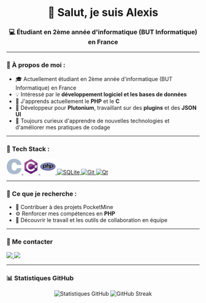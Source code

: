 <h1 align="center">👋 Salut, je suis Alexis</h1>
<h3 align="center">💻 Étudiant en 2ème année d'informatique (BUT Informatique) en France</h3>

---

### 🚀 À propos de moi :

- 🎓 Actuellement étudiant en 2ème année d'informatique (BUT Informatique) en France
- 💡 Intéressé par le **développement logiciel et les bases de données**
- 🌱 J'apprends actuellement le **PHP** et le **C**
- 🔧 Développeur pour **Plutonium**, travaillant sur des **plugins** et des **JSON UI**
- 🧠 Toujours curieux d'apprendre de nouvelles technologies et d'améliorer mes pratiques de codage

---

### 🧰 Tech Stack :
<p align="left">
  <a href="https://www.cprogramming.com/" target="_blank" rel="noreferrer">
    <img src="https://raw.githubusercontent.com/devicons/devicon/master/icons/c/c-original.svg" alt="C" width="40" height="40"/>
  </a>
  <a href="https://learn.microsoft.com/en-us/dotnet/csharp/" target="_blank" rel="noreferrer">
    <img src="https://raw.githubusercontent.com/devicons/devicon/master/icons/csharp/csharp-original.svg" alt="C#" width="40" height="40"/>
  </a>
  <a href="https://www.php.net" target="_blank" rel="noreferrer">
    <img src="https://raw.githubusercontent.com/devicons/devicon/master/icons/php/php-original.svg" alt="PHP" width="40" height="40"/>
  </a>
  <a href="https://www.sqlite.org/" target="_blank" rel="noreferrer">
    <img src="https://www.vectorlogo.zone/logos/sqlite/sqlite-icon.svg" alt="SQLite" width="40" height="40"/>
  </a>
  <a href="https://git-scm.com/" target="_blank" rel="noreferrer">
    <img src="https://www.vectorlogo.zone/logos/git-scm/git-scm-icon.svg" alt="Git" width="40" height="40"/>
  </a>
  <a href="https://www.qt.io/" target="_blank" rel="noreferrer">
    <img src="https://upload.wikimedia.org/wikipedia/commons/0/0b/Qt_logo_2016.svg" alt="Qt" width="40" height="40"/>
  </a>
</p>

---

### 💼 Ce que je recherche :

- 🧩 Contribuer à des projets PocketMine
- ⚙️ Renforcer mes compétences en **PHP**
- 🚀 Découvrir le travail et les outils de collaboration en équipe

---

### 🤝 Me contacter
<p align="left">
  <a href="mailto:alexishellich@gmail.com">
    <img src="https://img.shields.io/badge/Gmail-D14836?style=for-the-badge&logo=gmail&logoColor=white" />
  </a>
  <a href="https://discordapp.com/users/carpiste" target="_blank">
    <img src="https://img.shields.io/badge/Discord-5865F2?style=for-the-badge&logo=discord&logoColor=white" />
  </a>
</p>

---

### 📊 Statistiques GitHub
<p align="center">
  <img src="https://github-readme-stats.vercel.app/api?username=Cl1ient&show_icons=true&theme=tokyonight&hide_border=true" alt="Statistiques GitHub" width="48%" />
  <img src="https://github-readme-streak-stats.herokuapp.com/?user=Cl1ient&theme=tokyonight&hide_border=true" alt="GitHub Streak" width="48%" />
</p>
